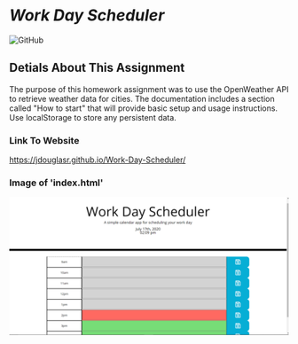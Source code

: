 # __*Work Day Scheduler*__
![GitHub](https://img.shields.io/github/license/jdouglasr/work-day-scheduler)

## __Detials About This Assignment__
The purpose of this homework assignment was to use the OpenWeather API to retrieve weather data for cities. The documentation includes a section called "How to start" that will provide basic setup and usage instructions. Use localStorage to store any persistent data.

### __Link To Website__
https://jdouglasr.github.io/Work-Day-Scheduler/


### __Image of 'index.html'__
![Landing Page](/img/workday-img.png)
